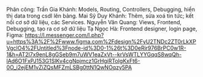 Phân công:
Trần Gia Khánh: Models, Routing, Controllers, Debugging, hiển thị data trong csdl lên bảng.
Mai Sỹ Duy Khánh: Thêm, sửa xoá tin tức; kết nối cơ sở dữ liệu, các Services.
Nguyễn Văn Quang: Views, Frontend, Debugging, tạo ra cơ sở dữ liệu
Tạ Ngọc Hà: Frontend designer, login page, Figma: https://l.messenger.com/l.php?u=https%3A%2F%2Fwww.figma.com%2Fdesign%2FyU2TNDc2ZT0rLkXPVgclO4%2FUntitled%3Fnode-id%3D0-1%26t%3D0eRir976BrPC0w1R-1&h=AT2l7x9enL8gGSeb9m7uWV1eaZxVt--krVsWTLYYGqqS8wqQh-lAd6O1FxPJ153G1SlKv4cgNpjmcz1GrHgiRToIgKxFt6-0O_i2ejEM1vZiZQsMFZmLSBg0ttN1QwNOqzy5PA
